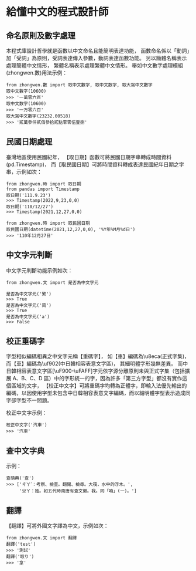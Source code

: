 # 給懂中文的程式設計師

## 命名原則及數字處理

本程式庫設計哲學就是函數以中文命名且能簡明表達功能，
函數命名係以「動詞」加「受詞」為原則，受詞表達傳入參數，動詞表達函數功能。
另以簡體名稱表示處理簡體中文情形，
繁體名稱表示處理繁體中文情形。
舉如中文數字處理模組(zhongwen.數)用法示例： 

    from zhongwen.數 import 取中文數字, 取中文数字, 取大寫中文數字
    取中文數字(10600)
    >>> '一萬零六百'
    取中文数字(10600)
    >>> '一万零六百'
    取大寫中文數字(23232.00518)
    >>> '貳萬參仟貳佰參拾貳點零零伍壹捌'

## 民國日期處理

臺灣地區使用民國紀年，
【取日期】函數可將民國日期字串轉成時間資料(pd.Timestamp)，
而【取民國日期】可將時間資料轉成表達民國紀年日期之字串，示例如次：

    from zhongwen.時 import 取日期
    from pandas import Timestamp
    取日期('111.9.23')
    >>> Timestamp(2022,9,23,0,0)
    取日期('110/12/27')
    >>> Timestamp(2021,12,27,0,0)

    from zhongwen.時 import 取民國日期
    取民國日期(datetime(2021,12,27,0,0), '%Y年%M月%d日')
    >>> '110年12月27日'

## 中文字元判斷

中文字元判斷功能示例如次：

    from zhongwen.文 import 是否為中文字元

    是否為中文字元('繁')
    >>> True
    是否為中文字元('简')
    >>> True
    是否為中文字元('a')
    >>> False

## 校正重碼字

字型相似編碼相異之中文字元稱【重碼字】，
如【車】編碼為\u8eca(正式字集)，
而【車】編碼為\uf902(中日韓相容表意文字區)，
其細明體字形幾無差異。
而中日韓相容表意文字區[\uF900-\uFAFF]字元依字源分離原則未與正式字集（包括擴展 A、B、C、D 區）中的字形統一的字，因為許多「第三方字型」都沒有實作這個區域的文字，
【校正中文字】可將重碼字均轉為正體字，即輸入法優先輸出的編碼，以因使用字型未包含中日韓相容表意文字編碼，而以細明體字型表示造成同字卻字型不一問題。

校正中文字示例：

    校正中文字('汽車')
    >>> '汽車'

## 查中文字典

示例：

    查萌典('查')
    >>> ['ㄔㄚˊ：考察、檢查。翻閱、檢尋。大筏，水中的浮木。', 
         'ㄓㄚ：姓。如五代時南唐有查文徽。我。同「咱」(一)。']

## 翻譯

【翻譯】可將外國文字譯為中文，示例如次：

    from zhongwen.文 import 翻譯
    翻譯('test')
    >>> '測試'
    翻譯('取り')
    >>> '拿'
